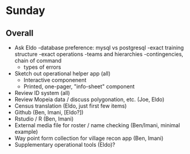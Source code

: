 # Sunday

## Overall

- Ask Eldo
  -database preference: mysql vs postgresql
  -exact training structure
  -exact operations
  -teams and hierarchies
  -contingencies, chain of command
  - types of errors
- Sketch out operational helper app (all)
  - Interactive componenent
  - Printed, one-pager, "info-sheet" component
- Review ID system (all)
- Review Mopeia data / discuss polygonation, etc. (Joe, Eldo)
- Census translation (Eldo, just first few items)
- Github (Ben, Imani, [Eldo?])
- Rstudio / R (Ben, Imani)
- External media file for roster / name checking (Ben/Imani, minimal example)
- Way point form collection for village recon app (Ben, Imani)
- Supplementary operational tools (Eldo)?
